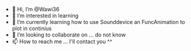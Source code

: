 - 👋 Hi, I’m @Wawi36
- 👀 I’m interested in learning 
- 🌱 I’m currently learning how to use Sounddevice an FuncAnimation to plot in continius
- 💞️ I’m looking to collaborate on ... do not know
- 📫 How to reach me ... I'll contact you ^^

<!---
Wawi36/Wawi36 is a ✨ special ✨ repository because its `README.md` (this file) appears on your GitHub profile.
You can click the Preview link to take a look at your changes.
--->
